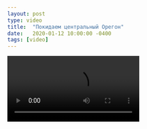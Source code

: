 ```yaml
---
layout: post
type: video
title:  "Покидаем центральный Орегон"
date:   2020-01-12 10:00:00 -0400
tags: [video]
---
```


<Video src="https://flickr.com/video_download.gne?id=49381703513" />

<p class="post-video-caption">Покидаем центральный Орегон</p>
